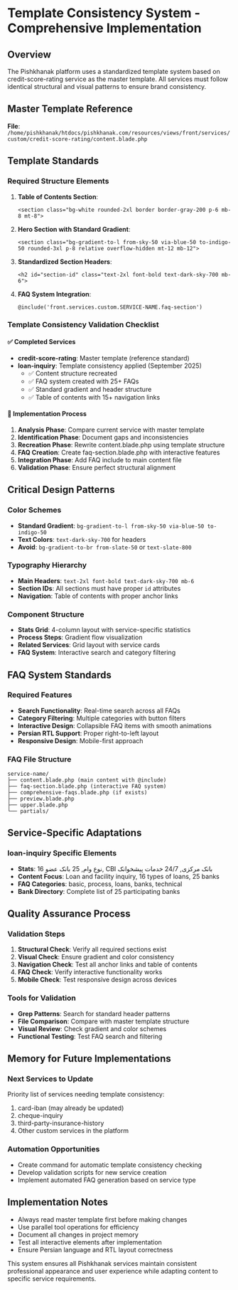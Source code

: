 # Template Consistency System - Comprehensive Implementation

## Overview
The Pishkhanak platform uses a standardized template system based on credit-score-rating service as the master template. All services must follow identical structural and visual patterns to ensure brand consistency.

## Master Template Reference
**File**: `/home/pishkhanak/htdocs/pishkhanak.com/resources/views/front/services/custom/credit-score-rating/content.blade.php`

## Template Standards

### Required Structure Elements
1. **Table of Contents Section**:
   ```blade
   <section class="bg-white rounded-2xl border border-gray-200 p-6 mb-8 mt-8">
   ```

2. **Hero Section with Standard Gradient**:
   ```blade
   <section class="bg-gradient-to-l from-sky-50 via-blue-50 to-indigo-50 rounded-3xl p-8 relative overflow-hidden mt-12 mb-12">
   ```

3. **Standardized Section Headers**:
   ```blade
   <h2 id="section-id" class="text-2xl font-bold text-dark-sky-700 mb-6">
   ```

4. **FAQ System Integration**:
   ```blade
   @include('front.services.custom.SERVICE-NAME.faq-section')
   ```

### Template Consistency Validation Checklist

#### ✅ Completed Services
- **credit-score-rating**: Master template (reference standard)
- **loan-inquiry**: Template consistency applied (September 2025)
  - ✅ Content structure recreated
  - ✅ FAQ system created with 25+ FAQs
  - ✅ Standard gradient and header structure
  - ✅ Table of contents with 15+ navigation links

#### 🔄 Implementation Process
1. **Analysis Phase**: Compare current service with master template
2. **Identification Phase**: Document gaps and inconsistencies
3. **Recreation Phase**: Rewrite content.blade.php using template structure
4. **FAQ Creation**: Create faq-section.blade.php with interactive features
5. **Integration Phase**: Add FAQ include to main content file
6. **Validation Phase**: Ensure perfect structural alignment

## Critical Design Patterns

### Color Schemes
- **Standard Gradient**: `bg-gradient-to-l from-sky-50 via-blue-50 to-indigo-50`
- **Text Colors**: `text-dark-sky-700` for headers
- **Avoid**: `bg-gradient-to-br from-slate-50` or `text-slate-800`

### Typography Hierarchy
- **Main Headers**: `text-2xl font-bold text-dark-sky-700 mb-6`
- **Section IDs**: All sections must have proper `id` attributes
- **Navigation**: Table of contents with proper anchor links

### Component Structure
- **Stats Grid**: 4-column layout with service-specific statistics
- **Process Steps**: Gradient flow visualization
- **Related Services**: Grid layout with service cards
- **FAQ System**: Interactive search and category filtering

## FAQ System Standards

### Required Features
- **Search Functionality**: Real-time search across all FAQs
- **Category Filtering**: Multiple categories with button filters
- **Interactive Design**: Collapsible FAQ items with smooth animations
- **Persian RTL Support**: Proper right-to-left layout
- **Responsive Design**: Mobile-first approach

### FAQ File Structure
```
service-name/
├── content.blade.php (main content with @include)
├── faq-section.blade.php (interactive FAQ system)
├── comprehensive-faqs.blade.php (if exists)
├── preview.blade.php
├── upper.blade.php
└── partials/
```

## Service-Specific Adaptations

### loan-inquiry Specific Elements
- **Stats**: 16 نوع وام, 25 بانک عضو, CBI بانک مرکزی, 24/7 خدمات پیشخوانک
- **Content Focus**: Loan and facility inquiry, 16 types of loans, 25 banks
- **FAQ Categories**: basic, process, loans, banks, technical
- **Bank Directory**: Complete list of 25 participating banks

## Quality Assurance Process

### Validation Steps
1. **Structural Check**: Verify all required sections exist
2. **Visual Check**: Ensure gradient and color consistency
3. **Navigation Check**: Test all anchor links and table of contents
4. **FAQ Check**: Verify interactive functionality works
5. **Mobile Check**: Test responsive design across devices

### Tools for Validation
- **Grep Patterns**: Search for standard header patterns
- **File Comparison**: Compare with master template structure
- **Visual Review**: Check gradient and color schemes
- **Functional Testing**: Test FAQ search and filtering

## Memory for Future Implementations

### Next Services to Update
Priority list of services needing template consistency:
1. card-iban (may already be updated)
2. cheque-inquiry
3. third-party-insurance-history
4. Other custom services in the platform

### Automation Opportunities
- Create command for automatic template consistency checking
- Develop validation scripts for new service creation
- Implement automated FAQ generation based on service type

## Implementation Notes
- Always read master template first before making changes
- Use parallel tool operations for efficiency
- Document all changes in project memory
- Test all interactive elements after implementation
- Ensure Persian language and RTL layout correctness

This system ensures all Pishkhanak services maintain consistent professional appearance and user experience while adapting content to specific service requirements.